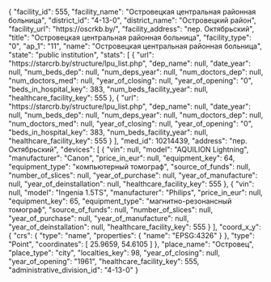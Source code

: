 {
    "facility_id": 555,
    "facility_name": "Островецкая центральная районная больница",
    "district_id": "4-13-0",
    "district_name": "Островецкий район",
    "facility_url": "https:\/\/oscrkb.by\/",
    "facility_address": "пер. Октябрьский",
    "title": "Островецкая центральная районная больница",
    "facility_type": "0",
    "ap_1": "11",
    "name": "Островецкая центральная районная больница",
    "state": "public institution",
    "stats": [
        {
            "url": "https:\/\/starcrb.by\/structure\/lpu_list.php",
            "dep_name": null,
            "date_year": null,
            "num_beds_dep": null,
            "num_deps_year": null,
            "num_doctors_dep": null,
            "num_doctors_med": null,
            "year_of_closing": null,
            "year_of_opening": "0",
            "beds_in_hospital_key": 383,
            "num_beds_facility_year": null,
            "healthcare_facility_key": 555
        },
        {
            "url": "https:\/\/starcrb.by\/structure\/lpu_list.php",
            "dep_name": null,
            "date_year": null,
            "num_beds_dep": null,
            "num_deps_year": null,
            "num_doctors_dep": null,
            "num_doctors_med": null,
            "year_of_closing": null,
            "year_of_opening": "0",
            "beds_in_hospital_key": 383,
            "num_beds_facility_year": null,
            "healthcare_facility_key": 555
        }
    ],
    "med_id": 10214439,
    "address": "пер. Октябрьский",
    "devices": [
        {
            "vin": null,
            "model": "AQUILION Lightning",
            "manufacturer": "Canon",
            "price_in_eur": null,
            "equipment_key": 64,
            "equipment_type": "компьютерный томограф",
            "source_of_funds": null,
            "number_of_slices": null,
            "year_of_purchase": null,
            "year_of_manufacture": null,
            "year_of_deinstallation": null,
            "healthcare_facility_key": 555
        },
        {
            "vin": null,
            "model": "Ingenia 1.5TS",
            "manufacturer": "Philips",
            "price_in_eur": null,
            "equipment_key": 65,
            "equipment_type": "магнитно-резонансный томограф",
            "source_of_funds": null,
            "number_of_slices": null,
            "year_of_purchase": null,
            "year_of_manufacture": null,
            "year_of_deinstallation": null,
            "healthcare_facility_key": 555
        }
    ],
    "coord_x_y": {
        "crs": {
            "type": "name",
            "properties": {
                "name": "EPSG:4326"
            }
        },
        "type": "Point",
        "coordinates": [
            25.9659,
            54.6105
        ]
    },
    "place_name": "Островец",
    "place_type": "city",
    "localties_key": 98,
    "year_of_closing": null,
    "year_of_opening": "1961",
    "healthcare_facility_key": 555,
    "administrative_division_id": "4-13-0"
}